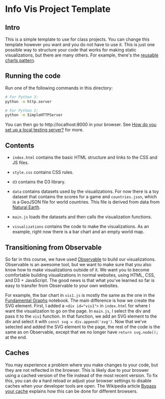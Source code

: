 # Info Vis Project Template

## Intro

This is a simple template to use for class projects. You can change this template however you want and you do not have to use it. This is just one possible way to structure your code that works for making static visualizations, but there are many others. For example, there's the [reusable charts pattern](https://bost.ocks.org/mike/chart/).

## Running the code

Run one of the following commands in this directory:

```bash
# For Python 3:
python -m http.server

# For Python 2:
python -m SimpleHTTPServer
```

You can then go to http://localhost:8000 in your browser. See [How do you set up a local testing server?](https://developer.mozilla.org/en-US/docs/Learn/Common_questions/set_up_a_local_testing_server) for more.

## Contents

* `index.html` contains the basic HTML structure and links to the CSS and JS files.

* `style.css` contains CSS rules.

* `d3` contains the D3 library.

* `data` contains datasets used by the visualizations. For now there is a toy dataset that contains the scores for a game and `countries.json`, which is a GeoJSON file for world countries. This file is derived from data from [Natural Earth](https://www.naturalearthdata.com).

* `main.js` loads the datasets and then calls the visualization functions.

* `visualizations` contains the code to make the visualizations. As an example, right now there is a bar chart and an empty world map.

## Transitioning from Observable

So far in this course, we have used [Observable](https://observablehq.com) to build our visualizations. Observable is an awesome tool, but we want to make sure that you also know how to make visualizations outside of it. We want you to become comfortable building visualizations in normal websites, using HTML, CSS, and D3 + JavaScript. The good news is that what you've learned so far is easy to transfer from Observable to your own websites.

For example, the bar chart in `vis1.js` is mostly the same as the one in the [Fundamental Graphs](https://observablehq.com/@nyuvis/fundamental-graphs) notebook. The main difference is how we create the SVG element. First, I added a `<div id="vis1">` in `index.html` for where I want the visualization to go on the page. In `main.js`, I select the div and pass it to the `vis1` function. In that function, we add an SVG element to the div and select it with `const svg = div.append('svg')`. Now that we've selected and added the SVG element to the page, the rest of the code is the same as on Observable, except that we no longer have `return svg.node();` at the end.

## Caches

You may experience a problem where you make changes to your code, but they are not reflected in the browser. This is likely due to your broswer using a cached version of the file instead of the most recent version. To fix this, you can do a hard reload or adjust your browser settings to disable caches when your developer tools are open. The Wikipedia article [Bypass your cache](https://en.wikipedia.org/wiki/Wikipedia:Bypass_your_cache) explains how this can be done for different browsers.
